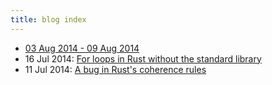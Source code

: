 ```yaml
---
title: blog index
---
```

 - [03 Aug 2014 - 09 Aug 2014](2014/03aug_09aug.html)
 - 16 Jul 2014: [For loops in Rust without the standard library](2014/16jul_for_loops_in_rust_no_std.html)
 - 11 Jul 2014: [A bug in Rust's coherence rules](2014/11jul_a_bug_in_rusts_coherence_rules.html)
